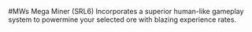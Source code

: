 #MWs Mega Miner (SRL6)
  Incorporates a superior human-like gameplay system to powermine your selected ore with blazing experience rates.
